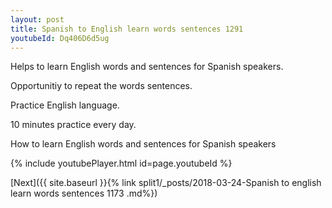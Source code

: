 ```yaml
---
layout: post
title: Spanish to English learn words sentences 1291 
youtubeId: Dq406D6d5ug
---
```

 
 
Helps to learn English words and sentences for Spanish speakers.

Opportunitiy to repeat the words sentences. 

Practice English language. 
 
10 minutes practice every day. 
 
How to learn English words and sentences for Spanish speakers 
 
{% include youtubePlayer.html id=page.youtubeId %}
 
 
[Next]({{ site.baseurl }}{% link  split1/_posts/2018-03-24-Spanish to english learn words sentences 1173 .md%})
 
